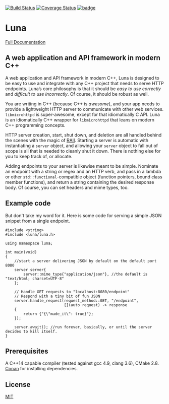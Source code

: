 [![Build Status](https://travis-ci.org/DEGoodmanWilson/luna.svg?branch=master)](https://travis-ci.org/DEGoodmanWilson/luna)
[![Coverage Status](https://codecov.io/gh/DEGoodmanWilson/luna/branch/master/graph/badge.svg)](https://codecov.io/gh/DEGoodmanWilson/luna)
[![badge](https://img.shields.io/badge/conan.io-luna%2F4.0.2-green.svg?logo=data:image/png;base64%2CiVBORw0KGgoAAAANSUhEUgAAAA4AAAAOCAMAAAAolt3jAAAA1VBMVEUAAABhlctjlstkl8tlmMtlmMxlmcxmmcxnmsxpnMxpnM1qnc1sn85voM91oM11oc1xotB2oc56pNF6pNJ2ptJ8ptJ8ptN9ptN8p9N5qNJ9p9N9p9R8qtOBqdSAqtOAqtR%2BrNSCrNJ/rdWDrNWCsNWCsNaJs9eLs9iRvNuVvdyVv9yXwd2Zwt6axN6dxt%2Bfx%2BChyeGiyuGjyuCjyuGly%2BGlzOKmzOGozuKoz%2BKqz%2BOq0OOv1OWw1OWw1eWx1eWy1uay1%2Baz1%2Baz1%2Bez2Oe02Oe12ee22ujUGwH3AAAAAXRSTlMAQObYZgAAAAFiS0dEAIgFHUgAAAAJcEhZcwAACxMAAAsTAQCanBgAAAAHdElNRQfgBQkREyOxFIh/AAAAiklEQVQI12NgAAMbOwY4sLZ2NtQ1coVKWNvoc/Eq8XDr2wB5Ig62ekza9vaOqpK2TpoMzOxaFtwqZua2Bm4makIM7OzMAjoaCqYuxooSUqJALjs7o4yVpbowvzSUy87KqSwmxQfnsrPISyFzWeWAXCkpMaBVIC4bmCsOdgiUKwh3JojLgAQ4ZCE0AMm2D29tZwe6AAAAAElFTkSuQmCC)](https://bintray.com/degoodmanwilson/opensource/luna%3ADEGoodmanWilson/4.0.2%3Astable)

# Luna

[Full Documentation](https://don.goodman-wilson.com/luna)

## A web application and API framework in modern C++

A web application and API framework in modern C++, Luna is designed to be easy to use and integrate with any C++ project that needs to serve HTTP endpoints. Luna’s core philosophy is that it should be _easy to use correctly_ and _difficult to use incorrectly_. Of course, it should be robust as well.

You are writing in C++ (because C++ is _awesome_), and your app needs to provide a lightweight HTTP server to communicate with other web services. `libmicrohttpd` is super-awesome, except for that idiomatically C API. Luna is an idiomatically C++ wrapper for `libmicrohttpd` that leans on modern C++ programming concepts.

HTTP server creation, start, shut down, and deletion are all handled behind the scenes with the magic of [RAII](https://en.wikipedia.org/wiki/Resource_Acquisition_Is_Initialization). Starting a server is automatic with instantiating a `server` object, and allowing your `server` object to fall out of scope is all that is needed to cleanly shut it down. There is nothing else for you to keep track of, or allocate.

Adding endpoints to your server is likewise meant to be simple. Nominate an endpoint with a string or regex and an HTTP verb, and pass in a lambda or other `std::functional`-compatible object (function pointers, bound class member functions), and return a string containing the desired response body. Of course, you can set headers and mime types, too.

## Example code

But don't take my word for it. Here is some code for serving a simple JSON snippet from a single endpoint.

```
#include <string>
#include <luna/luna.h>

using namespace luna;

int main(void)
{
    //start a server delivering JSON by default on the default port 8080
    server server{
        server::mime_type{"application/json"}, //the default is "text/html; charset=UTF-8"
    };

    // Handle GET requests to "localhost:8080/endpoint"
    // Respond with a tiny bit of fun JSON
    server.handle_request(request_method::GET, "/endpoint",
                          [](auto request) -> response
    {
        return {"{\"made_it\": true}"};
    });

    server.await(); //run forever, basically, or until the server decides to kill itself.
}
```

## Prerequisites

A C++14 capable compiler (tested against gcc 4.9, clang 3.6), CMake 2.8. [Conan](https://www.conan.io) for installing dependencies.

## License

[MIT](https://github.com/DEGoodmanWilson/luna/blob/master/LICENSE)


